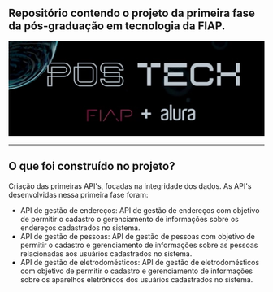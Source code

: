 <div>
  <h2>Repositório contendo o projeto da primeira fase da pós-graduação em tecnologia da FIAP.</h2>
</div>

<div align="center">
  <img src="../banner.png" />
  <hr>
</div>

<div>
  <h2>O que foi construído no projeto?</h2>
  <p>Criação das primeiras API's, focadas na integridade dos dados. As API's desenvolvidas nessa primeira fase foram:</p>
  <ul>
    <li>
    API de gestão de endereços: API de gestão de endereços com objetivo de permitir o cadastro o gerenciamento de informações sobre os endereços cadastrados no sistema.
    </li>
    <li>
    API de gestão de pessoas: API de gestão de pessoas com objetivo de permitir o cadastro e gerenciamento de informações sobre as pessoas relacionadas aos usuários cadastrados no sistema.
    </li>
    <li>
    API de gestão de eletrodomésticos: API de gestão de eletrodomésticos com objetivo de permitir o cadastro e gerenciamento de informações sobre os aparelhos eletrônicos dos usuários cadastrados no sistema.
    </li>
  </ul>
</div>
